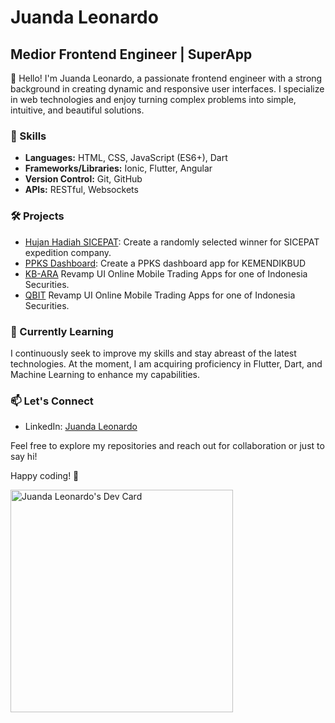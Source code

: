 # Juanda Leonardo

## Medior Frontend Engineer | SuperApp

👋 Hello! I'm Juanda Leonardo, a passionate frontend engineer with a strong background in creating dynamic and responsive user interfaces. I specialize in web technologies and enjoy turning complex problems into simple, intuitive, and beautiful solutions.

### 🚀 Skills

- **Languages:** HTML, CSS, JavaScript (ES6+), Dart
- **Frameworks/Libraries:** Ionic, Flutter, Angular
- **Version Control:** Git, GitHub
- **APIs:** RESTful, Websockets

### 🛠️ Projects

- [Hujan Hadiah SICEPAT](https://www.google.com/search?sca_esv=9717a7a1bb3ae0cc&q=hujan+hadiah+sicepat&tbm=isch&source=lnms&sa=X&ved=2ahUKEwip8eWknruEAxXZ4zgGHeiGAOYQ0pQJegQIDBAB&biw=1680&bih=849&dpr=2): Create a randomly selected winner for SICEPAT expedition company.
- [PPKS Dashboard](https://portalppks.kemdikbud.go.id/login): Create a PPKS dashboard app for KEMENDIKBUD
- [KB-ARA](https://play.google.com/store/apps/details?id=com.ara.kbvalbury&hl=en&gl=US) Revamp UI Online Mobile Trading Apps for one of Indonesia Securities. 
- [QBIT](https://play.google.com/store/apps/details?id=com.tf.eyzdealmobile&hl=in) Revamp UI Online Mobile Trading Apps for one of Indonesia Securities.


### 🌱 Currently Learning

I continuously seek to improve my skills and stay abreast of the latest technologies. At the moment, I am acquiring proficiency in Flutter, Dart, and Machine Learning to enhance my capabilities.

### 📫 Let's Connect

- LinkedIn: [Juanda Leonardo](https://www.linkedin.com/in/juanda-leonardo/)

Feel free to explore my repositories and reach out for collaboration or just to say hi!

Happy coding! 🚀

<a href="https://app.daily.dev/juandaleonardo"><img src="https://api.daily.dev/devcards/v2/P4pwlak5BpXX3queTNtzB.png?r=f97&type=default" width="356" alt="Juanda Leonardo's Dev Card"/></a>
